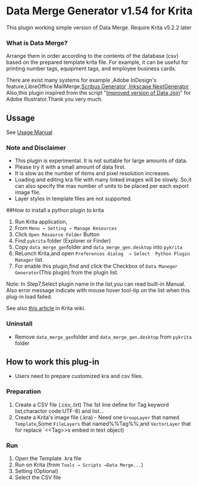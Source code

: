 # Data Merge Generator v1.54 for Krita 

This plugin working simple version of Data Merge.
Require Krita v5.2.2 later

### What is Data Merge?
Arrange them in order according to the contents of the database (csv) based on the prepared template krita file. For example, it can be useful for printing number tags, equipment tags, and employee business cards.

There are exist many systems for example ,Adobe InDesign's feature,LibreOffice MailMerge,[Scribus Generator](https://berteh.github.io/ScribusGenerator/)  ,[Inkscape NextGenerator](https://gitlab.com/Moini/nextgenerator) 
Also,this plugin inspired from the script "[Improved version of Data Join](http://indesigner.blog101.fc2.com/blog-entry-230.html
)"  for Adobe Illustrator.Thank you very much.

## Ussage
See [Usage Manual](https://sumireneko.github.io/data_merge/data_merge_gen/Manual.html)

### Note and Disclaimer
* This plugin is experimental. It is not suitable for large amounts of data.
* Please try it with a small amount of data first.
* It is slow as the number of items and pixel resolution increases.
* Loading and editing kra file with many linked images will be slowly.
So,it can also specify the max number of units to be placed per each export image file.
* Layer styles in template files are not supported.


##How to install a python plugin to krita
1. Run Krita application,
2. From `Menu → Setting → Manage Resources`
3. Click `Open Resource Folder` Button
4. Find `pykrita` folder (Explorer or Finder)
5. Copy `data_merge_gen`folder and `data_merge_gen.desktop` into `pykrita`
6. ReLunch Krita,and open `Preferences dialog  → Select  Python Plugin Manager` list.
7. For enable this plugin,find and click the Checkbox of `Data Maneger Generator`(This plugin) from the plugin list.

Note:
In Step7,Select plugin name in the list,you can read built-in Manual.
Also error message indicate with mouse hover tool-tip on the list when this plug-in load failed.

See also [this article](https://docs.krita.org/en/user_manual/python_scripting/install_custom_python_plugin.html) in Krita wiki.

### Uninstall
* Remove `data_merge_gen`folder and `data_merge_gen.desktop` from `pykrita` folder


## How to work this plug-in
* Users need to prepare customized kra and csv files.

### Preparation
1. Create a CSV file (.csv,.txt) The 1st line define for Tag keyword list,charactor code:UTF-8) and list...
2. Create a Krita's image file (.kra) - Need one `GroupLayer` that named `Template`,Some `FileLayers` that named%%Tag%%,and `VectorLayer` that for replace `&lt;&lt;Tag&gt;&gt;s embed in text object)

### Run
1. Open the Template .kra file
2. Run on Krita (from `Tools → Scripts →Data Merge...`)
3. Setting (Optional)
4. Select the CSV file



